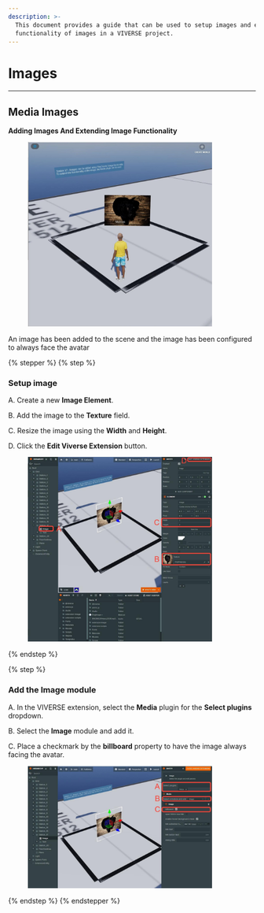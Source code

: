 ```yaml
---
description: >-
  This document provides a guide that can be used to setup images and extend the
  functionality of images in a VIVERSE project.
---
```


# Images

***

## Media Images

**Adding Images And Extending Image Functionality**

<figure><img src="../../../.gitbook/assets/image (5) (1) (1).png" alt="" width="375"><figcaption></figcaption></figure>

An image has been added to the scene and the image has been configured to always face the avatar



{% stepper %}
{% step %}
### Setup image

A. Create a new **Image Element**.

B. Add the image to the **Texture** field.

C. Resize the image using the **Width** and **Height**.

D. Click the **Edit Viverse Extension** button.

<figure><img src="../../../.gitbook/assets/image (6) (1) (1).png" alt="" width="375"><figcaption></figcaption></figure>
{% endstep %}

{% step %}
### Add the Image module

A. In the VIVERSE extension, select the **Media** plugin for the **Select plugins** dropdown.

B. Select the **Image** module and add it.

C. Place a checkmark by the **billboard** property to have the image always facing the avatar.

<figure><img src="../../../.gitbook/assets/image (7) (1) (1).png" alt="" width="375"><figcaption></figcaption></figure>
{% endstep %}
{% endstepper %}

